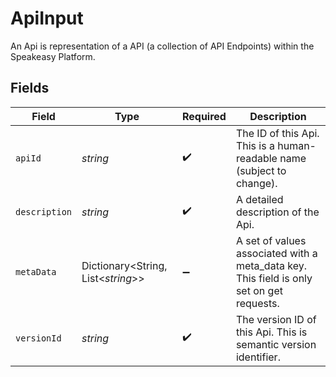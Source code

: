 # ApiInput

An Api is representation of a API (a collection of API Endpoints) within the Speakeasy Platform.


## Fields

| Field                                                                                    | Type                                                                                     | Required                                                                                 | Description                                                                              |
| ---------------------------------------------------------------------------------------- | ---------------------------------------------------------------------------------------- | ---------------------------------------------------------------------------------------- | ---------------------------------------------------------------------------------------- |
| `apiId`                                                                                  | *string*                                                                                 | :heavy_check_mark:                                                                       | The ID of this Api. This is a human-readable name (subject to change).                   |
| `description`                                                                            | *string*                                                                                 | :heavy_check_mark:                                                                       | A detailed description of the Api.                                                       |
| `metaData`                                                                               | Dictionary<String, List<*string*>>                                                       | :heavy_minus_sign:                                                                       | A set of values associated with a meta_data key. This field is only set on get requests. |
| `versionId`                                                                              | *string*                                                                                 | :heavy_check_mark:                                                                       | The version ID of this Api. This is semantic version identifier.                         |